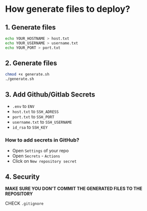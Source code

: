 # How generate files to deploy?

## 1. Generate files

```bash
echo YOUR_HOSTNAME > host.txt
echo YOUR_USERNAME > username.txt
echo YOUR_PORT > port.txt
```

## 2. Generate files

```bash
chmod +x generate.sh
./generate.sh
```

## 3. Add Github/Gitlab Secrets

- `.env` to `ENV`
- `host.txt` to `SSH_ADRESS`
- `port.txt` to `SSH_PORT`
- `username.txt` to `SSH_USERNAME`
- `id_rsa` to `SSH_KEY`

### How to add secrets in GitHub?

- Open `Settings` of your repo
- Open `Secrets` - `Actions`
- Click on `New repository secret`

## 4. Security

**MAKE SURE YOU DON'T COMMIT THE GENERATED FILES TO THE REPOSITORY**

CHECK `.gitignore`
